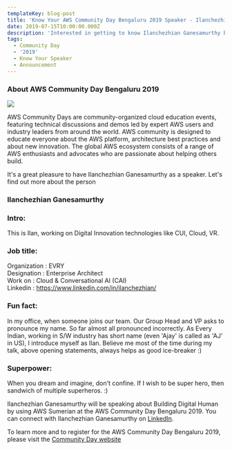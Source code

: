 ```yaml
---
templateKey: blog-post
title: 'Know Your AWS Community Day Bengaluru 2019 Speaker - Ilanchezhian Ganesamurthy'
date: 2019-07-15T10:00:00.000Z
description: 'Interested in getting to know Ilanchezhian Ganesamurthy better? Read on.'
tags:
  - Community Day
  - '2019'
  - Know Your Speaker
  - Announcement
---
```


### About AWS Community Day Bengaluru 2019

![](/img/communityday2019/speakers/know-your-speaker-ilan.png)

AWS Community Days are community-organized cloud education events, featuring technical discussions and demos led by expert AWS users and industry leaders from around the world. AWS community is designed to educate everyone about the AWS platform, architecture best practices and about new innovation. The global AWS ecosystem consists of a range of AWS enthusiasts and advocates who are passionate about helping others build. 

It's a great pleasure to have Ilanchezhian Ganesamurthy as a speaker. Let's find out more about the person

### Ilanchezhian Ganesamurthy 

### Intro: 
This is Ilan, working on Digital Innovation technologies like CUI, Cloud, VR. 

### Job title:
Organization : EVRY    
Designation : Enterprise Architect    
Work on : Cloud & Conversational AI (CAI)    
Linkedin : https://www.linkedin.com/in/ilanchezhian/

### Fun fact:
In my office, when someone joins our team. Our Group Head and VP asks to pronounce my name. So far almost all pronounced incorrectly. 
As Every Indian, working in S/W industry has short name (even 'Ajay' is called  as 'AJ' in US), I introduce myself as Ilan.
Believe me most of the time during my talk, above opening statements, always helps as good ice-breaker :) 

### Superpower:
When you dream and imagine, don't confine. If I wish to be super hero, then sandwich of multiple superheros. :) 



Ilanchezhian Ganesamurthy will be speaking about Building Digital Human by using AWS Sumerian at the AWS Community Day Bengaluru 2019. You can connect with Ilanchezhian Ganesamurthy on [LinkedIn](https://www.linkedin.com/in/ilanchezhian/).

To learn more and to register for the AWS Community Day Bengaluru 2019, please visit the [Community Day website](https://communityday.awsugblr.in)
